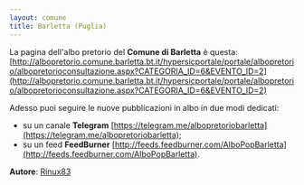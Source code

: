 ```yaml
---
layout: comune
title: Barletta (Puglia)
---
```


La pagina dell'albo pretorio del **Comune di Barletta** è questa: [http://albopretorio.comune.barletta.bt.it/hypersicportale/portale/albopretorio/albopretorioconsultazione.aspx?CATEGORIA_ID=6&EVENTO_ID=2](http://albopretorio.comune.barletta.bt.it/hypersicportale/portale/albopretorio/albopretorioconsultazione.aspx?CATEGORIA_ID=6&EVENTO_ID=2)

Adesso puoi seguire le nuove pubblicazioni in albo in due modi dedicati:

* su un canale **Telegram** [https://telegram.me/albopretoriobarletta](https://telegram.me/albopretoriobarletta);
* su un feed **FeedBurner** [http://feeds.feedburner.com/AlboPopBarletta](http://feeds.feedburner.com/AlboPopBarletta).

**Autore**: [Rinux83](https://github.com/Rinux83)
